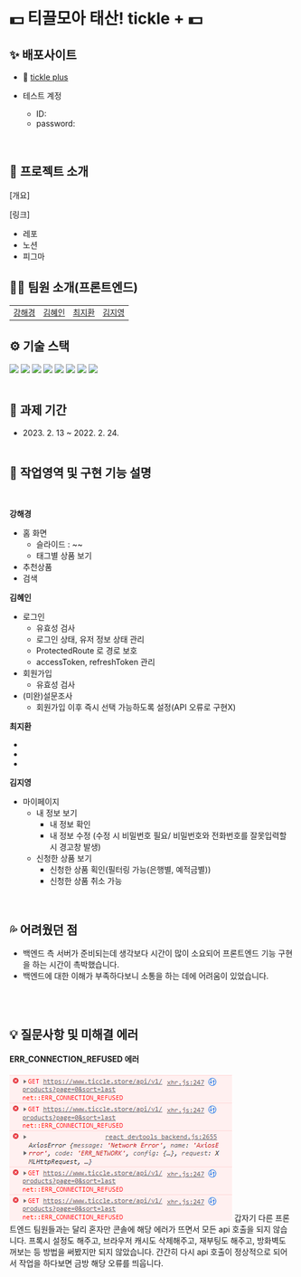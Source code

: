 # 💵 **티끌모아 태산! tickle +** 💵

## ✨ 배포사이트

- 🔗 [tickle plus](https://tickleplus.netlify.app)

- 테스트 계정
  - ID:
  - password:

<br />

## 🌱 프로젝트 소개

[개요]

[링크]

- 레포
- 노션
- 피그마

## 👩‍💻 팀원 소개(프론트엔드)

<table>
  <tbody>
    <!-- <tr>
  <td align="center"><a href="https://github.com/hae9"><img src="" width="150px;" /></a></td>
  <td align="center"><a href="https://github.com/Hyeeeein"><img src="" width="150px;" /></a></td>
  <td align="center"><a href="https://github.com/hwanky"><img src="" width="150px;" /></a></td>
  <td align="center"><a href="https://github.com/dreamchach"><img src="" width="150px;" /></a></td>
  </tr> -->
  <tr>
  <td align="center"><a href="https://github.com/hae9">강해경</a></td>
  <td align="center"><a href="https://github.com/Hyeeeein">김혜인</a></td>
  <td align="center"><a href="https://github.com/hwanky">최지환</a></td>
  <td align="center"><a href="https://github.com/dreamchach">김지영</a></td>
 </tr>
  </tbody>
</table>

## ⚙ 기술 스택

<div>
<img src="https://img.shields.io/badge/React-61DAFB?style=for-the-badge&logo=React&logoColor=black">
<img src="https://img.shields.io/badge/vite-646CFF?style=for-the-badge&logo=vite&logoColor=white">
<img src="https://img.shields.io/badge/Axios-5A29E4?style=for-the-badge&logo=Axios&logoColor=white">
<img src="https://img.shields.io/badge/tailwind css-06B6D4?style=for-the-badge&logo=tailwindcss&logoColor=white">
<img src="https://img.shields.io/badge/github-181717?style=for-the-badge&logo=github&logoColor=white">
<img src="https://img.shields.io/badge/netlify-00C7B7?style=for-the-badge&logo=netlify&logoColor=white">
<img src="https://img.shields.io/badge/prettier-F7B93E?style=for-the-badge&logo=prettier&logoColor=black">
<img src="https://img.shields.io/badge/eslint-4B32C3?style=for-the-badge&logo=eslint&logoColor=white">
<br /><br />
</div>

## 📆 과제 기간

- <p>2023. 2. 13 ~ 2022. 2. 24.
  <br/><br/>

## 📌 작업영역 및 구현 기능 설명

<br/>

<b>강해경</b>

- 홈 화면
  - 슬라이드 : ~~
  - 태그별 상품 보기
- 추천상품
- 검색

<b>김혜인</b>

- 로그인
  - 유효성 검사
  - 로그인 상태, 유저 정보 상태 관리
  - ProtectedRoute 로 경로 보호
  - accessToken, refreshToken 관리
- 회원가입
  - 유효성 검사
- (미완)설문조사
  - 회원가입 이후 즉시 선택 가능하도록 설정(API 오류로 구현X)

<b>최지환</b>

-
-
-

<b>김지영</b>

- 마이페이지
  - 내 정보 보기
    - 내 정보 확인
    - 내 정보 수정 (수정 시 비밀번호 필요/ 비밀번호와 전화번호를 잘못입력할 시 경고창 발생)
  - 신청한 상품 보기
    - 신청한 상품 획인(필터링 가능(은행별, 예적금별))
    - 신청한 상품 취소 가능

<br/>

## 💦 어려웠던 점

- 백엔드 측 서버가 준비되는데 생각보다 시간이 많이 소요되어 프론트엔드 기능 구현을 하는 시간이 촉박했습니다.
- 백엔드에 대한 이해가 부족하다보니 소통을 하는 데에 어려움이 있었습니다.

<br/><br/>

## 💡 질문사항 및 미해결 에러

#### ERR_CONNECTION_REFUSED 에러

![](src/assets/images/README_error.png)
갑자기 다른 프론트엔드 팀원들과는 달리 혼자만 콘솔에 해당 에러가 뜨면서 모든 api 호출을 되지 않습니다. 프록시 설정도 해주고, 브라우저 캐시도 삭제해주고, 재부팅도 해주고, 방화벽도 꺼보는 등 방법을 써봤지만 되지 않았습니다. 간간히 다시 api 호출이 정상적으로 되어서 작업을 하다보면 금방 해당 오류를 띄웁니다.
